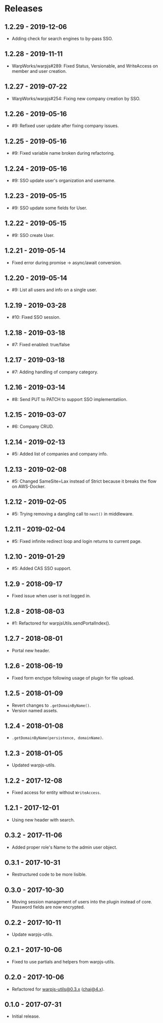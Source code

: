 # Releases

## 1.2.29 - 2019-12-06

- Adding check for search engines to by-pass SSO.

## 1.2.28 - 2019-11-11

- WarpWorks/warpjs#289: Fixed Status, Versionable, and WriteAccess on member and user creation.

## 1.2.27 - 2019-07-22

- WarpWorks/warpjs#254: Fixing new company creation by SSO.

## 1.2.26 - 2019-05-16

- #9: Refixed user update after fixing company issues.

## 1.2.25 - 2019-05-16

- #9: Fixed variable name broken during refactoring.

## 1.2.24 - 2019-05-16

- #9: SSO update user's organization and username.

## 1.2.23 - 2019-05-15

- #9: SSO update some fields for User.

## 1.2.22 - 2019-05-15

- #9: SSO create User.

## 1.2.21 - 2019-05-14

- Fixed error during promise -> async/await conversion.

## 1.2.20 - 2019-05-14

- #9: List all users and info on a single user.

## 1.2.19 - 2019-03-28

- #10: Fixed SSO session.

## 1.2.18 - 2019-03-18

- #7: Fixed enabled: true/false

## 1.2.17 - 2019-03-18

- #7: Adding handling of company category.

## 1.2.16 - 2019-03-14

- #8: Send PUT to PATCH to support SSO implementatiion.

## 1.2.15 - 2019-03-07

- #6: Company CRUD.

## 1.2.14 - 2019-02-13

- #5: Added list of companies and company info.

## 1.2.13 - 2019-02-08

- #5: Changed SameSite=Lax instead of Strict because it breaks the flow on
  AWS-Docker.

## 1.2.12 - 2019-02-05

- #5: Trying removing a dangling call to `next()` in middleware.

## 1.2.11 - 2019-02-04

- #5: Fixed infinite redirect loop and login returns to current page.

## 1.2.10 - 2019-01-29

- #5: Added CAS SSO support.

## 1.2.9 - 2018-09-17

- Fixed issue when user is not logged in.

## 1.2.8 - 2018-08-03

- #1: Refactored for warpjsUtils.sendPortalIndex().

## 1.2.7 - 2018-08-01

- Portal new header.

## 1.2.6 - 2018-06-19

- Fixed form enctype following usage of plugin for file upload.

## 1.2.5 - 2018-01-09

- Revert changes to `.getDomainByName()`.
- Version named assets.

## 1.2.4 - 2018-01-08

- `.getDomainByName(persistence, domainName)`.

## 1.2.3 - 2018-01-05

- Updated warpjs-utils.

## 1.2.2 - 2017-12-08

- Fixed access for entity without `WriteAccess`.

## 1.2.1 - 2017-12-01

- Using new header with search.

## 0.3.2 - 2017-11-06

- Added proper role's Name to the admin user object.

## 0.3.1 - 2017-10-31

- Restructured code to be more lisible.

## 0.3.0 - 2017-10-30

- Moving session management of users into the plugin instead of core. Password
  fields are now encrypted.

## 0.2.2 - 2017-10-11

- Update warpjs-utils.

## 0.2.1 - 2017-10-06

- Fixed to use partials and helpers from warpjs-utils.

## 0.2.0 - 2017-10-06

- Refactored for warpjs-utils@0.3.x (chai@4.x).

## 0.1.0 - 2017-07-31

- Initial release.
